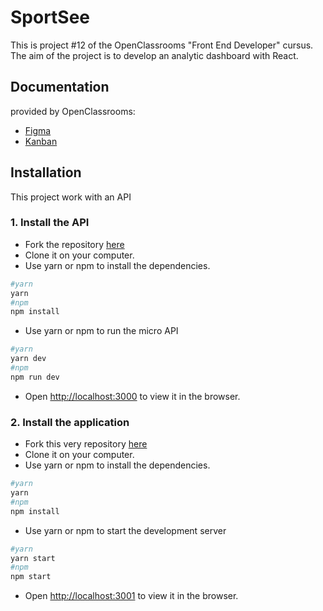 # SportSee

This is project #12 of the OpenClassrooms "Front End Developer" cursus.
The aim of the project is to develop an analytic dashboard with React.

## Documentation

provided by OpenClassrooms:

- [Figma](https://www.figma.com/file/BMomGVZqLZb811mDMShpLu/UI-design-Sportify-FR?node-id=0%3A1)
- [Kanban](https://www.notion.so/Tableau-de-bord-SportSee-6686aa4b5f44417881a4884c9af5669e)

## Installation

This project work with an API

### 1. Install the API

- Fork the repository [here](https://github.com/OpenClassrooms-Student-Center/P9-front-end-dashboard)
- Clone it on your computer.
- Use yarn or npm to install the dependencies.

```bash
#yarn
yarn
#npm
npm install
```

- Use yarn or npm to run the micro API

```bash
#yarn
yarn dev
#npm
npm run dev
```

- Open [http://localhost:3000](http://localhost:3000) to view it in the browser.

### 2. Install the application

- Fork this very repository [here](https://github.com/Patrice-H/PatriceHochard_12_30052022)
- Clone it on your computer.
- Use yarn or npm to install the dependencies.

```bash
#yarn
yarn
#npm
npm install
```

- Use yarn or npm to start the development server

```bash
#yarn
yarn start
#npm
npm start
```

- Open [http://localhost:3001](http://localhost:3001) to view it in the browser.

